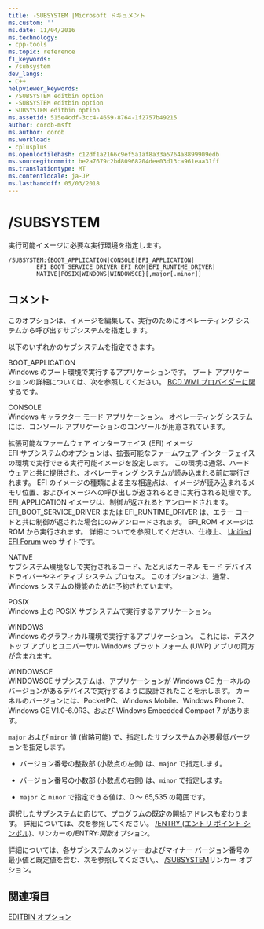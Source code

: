 ```yaml
---
title: -SUBSYSTEM |Microsoft ドキュメント
ms.custom: ''
ms.date: 11/04/2016
ms.technology:
- cpp-tools
ms.topic: reference
f1_keywords:
- /subsystem
dev_langs:
- C++
helpviewer_keywords:
- /SUBSYSTEM editbin option
- -SUBSYSTEM editbin option
- SUBSYSTEM editbin option
ms.assetid: 515e4cdf-3cc4-4659-8764-1f2757b49215
author: corob-msft
ms.author: corob
ms.workload:
- cplusplus
ms.openlocfilehash: c12df1a2166c9ef5a1af8a33a5764a8899909edb
ms.sourcegitcommit: be2a7679c2bd80968204dee03d13ca961eaa31ff
ms.translationtype: MT
ms.contentlocale: ja-JP
ms.lasthandoff: 05/03/2018
---
```

# <a name="subsystem"></a>/SUBSYSTEM
実行可能イメージに必要な実行環境を指定します。  
  
```  
/SUBSYSTEM:{BOOT_APPLICATION|CONSOLE|EFI_APPLICATION|  
        EFI_BOOT_SERVICE_DRIVER|EFI_ROM|EFI_RUNTIME_DRIVER|  
        NATIVE|POSIX|WINDOWS|WINDOWSCE}[,major[.minor]]  
```  
  
## <a name="remarks"></a>コメント  
 このオプションは、イメージを編集して、実行のためにオペレーティング システムから呼び出すサブシステムを指定します。  
  
 以下のいずれかのサブシステムを指定できます。  
  
 BOOT_APPLICATION  
 Windows のブート環境で実行するアプリケーションです。 ブート アプリケーションの詳細については、次を参照してください。 [BCD WMI プロバイダーに関する](http://msdn.microsoft.com/library/aa362639.aspx)です。  
  
 CONSOLE  
 Windows キャラクター モード アプリケーション。 オペレーティング システムには、コンソール アプリケーションのコンソールが用意されています。  
  
 拡張可能なファームウェア インターフェイス (EFI) イメージ  
 EFI サブシステムのオプションは、拡張可能なファームウェア インターフェイスの環境で実行できる実行可能イメージを設定します。 この環境は通常、ハードウェアと共に提供され、オペレーティング システムが読み込まれる前に実行されます。 EFI のイメージの種類による主な相違点は、イメージが読み込まれるメモリ位置、およびイメージへの呼び出しが返されるときに実行される処理です。 EFI_APPLICATION イメージは、制御が返されるとアンロードされます。 EFI_BOOT_SERVICE_DRIVER または EFI_RUNTIME_DRIVER は、エラー コードと共に制御が返された場合にのみアンロードされます。 EFI_ROM イメージは ROM から実行されます。 詳細についてを参照してください、仕様上、 [Unified EFI Forum](http://www.uefi.org/) web サイトです。  
  
 NATIVE  
 サブシステム環境なしで実行されるコード、たとえばカーネル モード デバイス ドライバーやネイティブ システム プロセス。 このオプションは、通常、Windows システムの機能のために予約されています。  
  
 POSIX  
 Windows 上の POSIX サブシステムで実行するアプリケーション。  
  
 WINDOWS  
 Windows のグラフィカル環境で実行するアプリケーション。 これには、デスクトップ アプリとユニバーサル Windows プラットフォーム (UWP) アプリの両方が含まれます。  
  
 WINDOWSCE  
 WINDOWSCE サブシステムは、アプリケーションが Windows CE カーネルのバージョンがあるデバイスで実行するように設計されたことを示します。 カーネルのバージョンには、PocketPC、Windows Mobile、Windows Phone 7、Windows CE V1.0-6.0R3、および Windows Embedded Compact 7 があります。  
  
 `major` および `minor` 値 (省略可能) で、指定したサブシステムの必要最低バージョンを指定します。  
  
-   バージョン番号の整数部 (小数点の左側) は、`major` で指定します。  
  
-   バージョン番号の小数部 (小数点の右側) は、`minor` で指定します。  
  
-   `major` と `minor` で指定できる値は、0 ～ 65,535 の範囲です。  
  
 選択したサブシステムに応じて、プログラムの既定の開始アドレスも変わります。 詳細については、次を参照してください。 [/ENTRY (エントリ ポイント シンボル)](../../build/reference/entry-entry-point-symbol.md)、リンカーの/ENTRY:*関数*オプション。  
  
 詳細については、各サブシステムのメジャーおよびマイナー バージョン番号の最小値と既定値を含む、次を参照してください。、 [/SUBSYSTEM](../../build/reference/subsystem-specify-subsystem.md)リンカー オプション。  
  
## <a name="see-also"></a>関連項目  
 [EDITBIN オプション](../../build/reference/editbin-options.md)